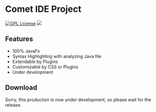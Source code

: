 # Comet IDE Project
[![GPL License](http://img.shields.io/badge/license-GPL-blue.svg?style=flat)](LICENSE)
<img src="https://raw.githubusercontent.com/itsu-dev/CometIDE/master/CometIDE.png">

## Features
- 100% JavaFx
- Syntax Highlighting with analyzing Java file
- Extendable by Plugins
- Customizable by CSS or Plugins
- Under development

## Download
Sorry, this production is now under development, so please wait for the release.